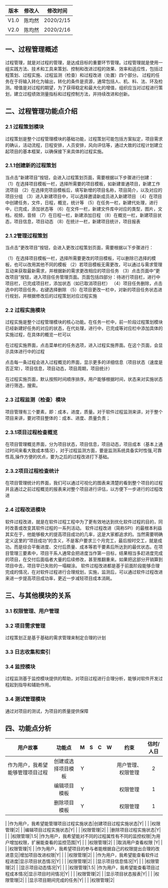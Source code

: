 | 版本 | 修改人 | 修改时间  |
| :--: | :----: | :-------: |
| V1.0 |  陈均然  | 2020/2/15 |
| V2.0 |  陈均然  | 2020/2/16 |

## 一、过程管理概述

​	过程管理，就是对过程的管理，是达成目标的重要环节管理。过程管理就是使用一组实践方法、技术和工具来策划、控制和改进过程的效果、效率和适应性，包括过程策划、过程实施、过程监测（检查）和过程改进（处置）四个部分。
过程的任务在于将输入转化为输出，转化的条件是资源，通常包括人、机、料、法、环及检测。增值是对过程的期望，为了获得稳定和最大化的增值，组织应当对过程进行策划，建立过程绩效测量指标和过程控制方法，并持续改进和创新。

## 二、过程管理功能点介绍

### 2.1 过程策划模块
过程策划是整个过程管理模块的基础功能，过程策划可能包括方案拟定，项目需求的确认，活动流程，日程安排，人员安排，风向评估等，通过大致的过程计划建立起项目的基本框架，以确保接下来具体的过程实施。
### 2.1.1创建新的过程策划

当点击”新建项目”按钮，会进入过程策划页面，需要根据以下步骤进行创建：
（1）在选择项目模板一栏，选择所需要的项目模板，如新建普通项目，新建工作流项目
（2）在选择完项目模板后，填写新增的项目名称，项目简介，以及对应的项目分组
（3）进入新建项目中，可以选择邀请新成员进入新建项目
（4）在项目中创建任务，文件，日程，概览，统计等
（5）在任务一栏，新建代处理，进行中，已完成，添加状态等
（6）在文件一栏，新建文件库中对应的类型，图片，文档，视频，音频
（7）在日程一栏，新建添加日程
（8）在概览一栏，新建项目状态，项目信息，项目动态
（8）在统计一栏，新建项目统计，项目报表

### 2.1.2管理过程策划

当点击”更改项目”按钮，会进入更改过程策划页面，需要根据以下步骤进行：

（1）在选择项目模板一栏，选择所需要更改的项目模板，可以删除已选择的模板，也可以改用其他不同的模板
（2）若项目模板无需更改，可以通过与需求管理互动来获取最新需求，并根据新的需求更改相应的项目任务
（3）点击页面中“更改项目”按钮，进入项目任务管理页面。页面包括四部分：待进行项目栏，进行中项目栏，已完成项目栏，添加状态（如已取消项目栏）
（4）项目任务删除，点击选中的项目任务，右键选择删除
（5）在项目更改一栏中，对新的项目任务状态进行规划，并根据修改后的过程策划对应过程实施

### 2.2 过程实施模块

过程实施是整个过程管理模块的核心功能。在任务一栏中，前一阶段过程策划模块已经新建好任务的对应的状态，在代处理，进行中，已完成等对应栏中添加具体的实施过程，在具体的概览一栏可以

在过程实施界面，点击菜单栏的任务选项，进入过程实施界面。在这个页面，会显示具体进行中的过程

​	点击每一条过程会进入过程概览的界面，显示更多的详细信息（项目状态（速度是否正常），项目信息，项目动态，项目周期，项目统计）

​	在过程实施页面，默认按照时间顺序排序。用户能够根据时间，状态来对实施状态进行筛选，搜索。

### 2.3 过程监测（检查）模块

项目管理有三个要素，即：成本，进度，质量。对于软件过程监测来讲，对于整个项目来讲，要对项目整体的：成本、进度、质量负责；
### 2.3.1项目过程检查概览
在项目管理概览界面，分为项目状态，项目信息，项目动态，项目成本（基本上通过时间来看大致成本情况），对于过程监测方面，要是监测系统具备实时性强,可靠性高,操作方便的优点，要为之后的过程改进打下基础。
### 2.3.2项目过程检查统计
在项目管理统计的界面，我们可以通过可视化的图表来清楚的看到整个项目的过程并且通过之前过程概览的报表来对整个项目进行评估，以方便下一步进行的过程改进

### 2.4 过程改进模块 

软件过程改进，就是在软件过程工程中为了更有效地达到优化软件过程的目的，同时改善或改变其软件过程的一系列活动。
软件过程改进（简称SPI）的最根本利益其实在于，他能够极大的提高项目成功的几率，这是大家都追求的。当然需要明确定义这里的“项目成功”的含义，不是客户要求三个月完工，最后按时交工，就是成功。而是综合平衡进度、交付后质量、成本等若干要素后所达到的最优状态。在项目管理三要素中，项目干系人通常会把进度当作第一目标，结果相当多赶进度完成的项目，在交付后面临者大量的后续修改，甚至推翻重来。如果把这部分开销算到项目中去，项目早已失败的一塌糊涂。
软件过程改进都是基于前面阶段能够合理完成的情况，在对软件过程进行合理规划，实施，监测后，可以通过软件过程改进来进一步提高项目成功率，更近一步减轻项目成本消耗。

## 三、与其他模块的关系

### 3.1 权限管理、用户管理
### 3.2 项目需求管理
过程策划正是基于基础的需求管理来制定合理的计划
### 3.3 日志收集和索引
### 3.4 监控模块
过程监测基于监控模块提供的帮助，对项目过程进行合理分析，能够对软件开发过程起到指导和辅助作用。
### 3.4 测试管理模块
通过对项目的测试，为项目的质量提供保障
## 四、功能点分析

| 用户故事 | 功能点 | M | S | C | W | 约束 | 估时/人日 |
| :------: | :------: |:------: | :------: | :------: | :------: | :------: |:----: |
|作为用户，我希望能够管理项目过程|创建或选择项目模板|Y| | | |用户管理、权限管理|2|
| |编辑项目模板|Y| | | |权限管理|1|
| |删除项目模板|Y| | | |权限管理|1|
|
|作为用户，我希望能管理项目过程实施状态|创建项目过程实施状态|Y| | | |权限管理|2|
| |编辑项目过程实施状态|Y| | | |权限管理|2|
| |删除项目过程实施状态|Y| | | |权限管理|1.5|
|作为用户，我希望能对不同的过程属性有不同的监控权限|为用户增加权限，扩展能查看的监控范围|Y| | | |权限管理|2|
| |取消用户查看权限 |Y| | | |权限管理|1|
|
|作为用户，我希望项目的参与者能根据自己的权限提出合理的改进意见|增加项目改进权限|Y| | | |权限管理|2|
|
|作为用户，我希望能查看软件过程进度|显示项目状态情况|Y| | | |权限管理|2|
| |显示项目信息情况|Y| | | |权限管理|2|
| |显示项目动态情况|Y| | | |权限管理|1.5|
|作为用户，我希望能查看项目过程成本情况|显示项目时间情况|Y| | | |权限管理|2|
| |显示项目状态报表|Y| | | |权限管理|2|
| |显示项目期间完成的任务|Y| | | |权限管理|2|